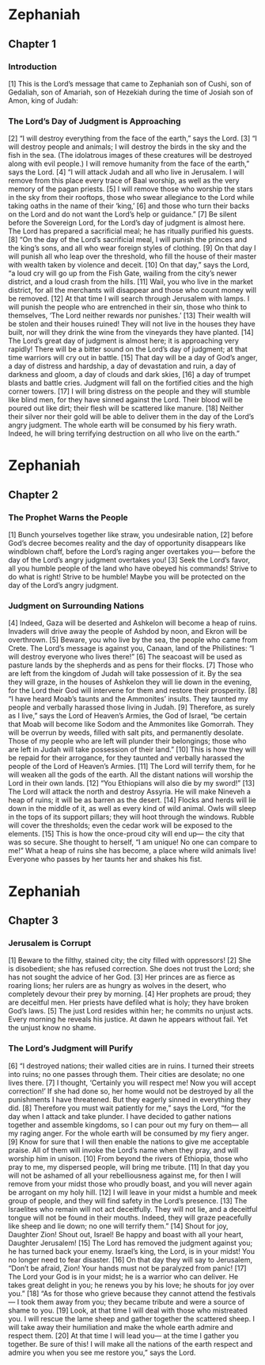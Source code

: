 # Zephaniah

## Chapter 1 <!-- scripture:1 -->


### Introduction

[1] This is the Lord’s message that came to Zephaniah son of Cushi, son of Gedaliah, son of Amariah, son of Hezekiah during the time of Josiah son of Amon, king of Judah:

### The Lord’s Day of Judgment is Approaching

[2] “I will destroy everything from the face of the earth,” says the Lord.
[3] “I will destroy people and animals;
I will destroy the birds in the sky
and the fish in the sea.
(The idolatrous images of these creatures will be destroyed along with evil people.)
I will remove humanity from the face of the earth,” says the Lord.
[4] “I will attack Judah
and all who live in Jerusalem.
I will remove from this place every trace of Baal worship,
as well as the very memory of the pagan priests.
[5] I will remove those who worship the stars in the sky from their rooftops,
those who swear allegiance to the Lord while taking oaths in the name of their ‘king,’
[6] and those who turn their backs on the Lord
and do not want the Lord’s help or guidance.”
[7] Be silent before the Sovereign Lord,
for the Lord’s day of judgment is almost here.
The Lord has prepared a sacrificial meal;
he has ritually purified his guests.
[8] “On the day of the Lord’s sacrificial meal,
I will punish the princes and the king’s sons,
and all who wear foreign styles of clothing.
[9] On that day I will punish all who leap over the threshold,
who fill the house of their master with wealth taken by violence and deceit.
[10] On that day,” says the Lord,
“a loud cry will go up from the Fish Gate,
wailing from the city’s newer district,
and a loud crash from the hills.
[11] Wail, you who live in the market district,
for all the merchants will disappear
and those who count money will be removed.
[12] At that time I will search through Jerusalem with lamps.
I will punish the people who are entrenched in their sin,
those who think to themselves,
‘The Lord neither rewards nor punishes.’
[13] Their wealth will be stolen
and their houses ruined!
They will not live in the houses they have built,
nor will they drink the wine from the vineyards they have planted.
[14] The Lord’s great day of judgment is almost here;
it is approaching very rapidly!
There will be a bitter sound on the Lord’s day of judgment;
at that time warriors will cry out in battle.
[15] That day will be a day of God’s anger,
a day of distress and hardship,
a day of devastation and ruin,
a day of darkness and gloom,
a day of clouds and dark skies,
[16] a day of trumpet blasts and battle cries.
Judgment will fall on the fortified cities and the high corner towers.
[17] I will bring distress on the people
and they will stumble like blind men,
for they have sinned against the Lord.
Their blood will be poured out like dirt;
their flesh will be scattered like manure.
[18] Neither their silver nor their gold will be able to deliver them
in the day of the Lord’s angry judgment.
The whole earth will be consumed by his fiery wrath.
Indeed, he will bring terrifying destruction on all who live on the earth.”
# Zephaniah

## Chapter 2 <!-- scripture:2 -->


### The Prophet Warns the People

[1] Bunch yourselves together like straw, you undesirable nation,
[2] before God’s decree becomes reality and the day of opportunity disappears like windblown chaff,
before the Lord’s raging anger overtakes you—
before the day of the Lord’s angry judgment overtakes you!
[3] Seek the Lord’s favor, all you humble people of the land who have obeyed his commands!
Strive to do what is right! Strive to be humble!
Maybe you will be protected on the day of the Lord’s angry judgment.

### Judgment on Surrounding Nations

[4] Indeed, Gaza will be deserted
and Ashkelon will become a heap of ruins.
Invaders will drive away the people of Ashdod by noon,
and Ekron will be overthrown.
[5] Beware, you who live by the sea, the people who came from Crete.
The Lord’s message is against you, Canaan, land of the Philistines:
“I will destroy everyone who lives there!”
[6] The seacoast will be used as pasture lands by the shepherds
and as pens for their flocks.
[7] Those who are left from the kingdom of Judah will take possession of it.
By the sea they will graze,
in the houses of Ashkelon they will lie down in the evening,
for the Lord their God will intervene for them and restore their prosperity.
[8] “I have heard Moab’s taunts
and the Ammonites’ insults.
They taunted my people
and verbally harassed those living in Judah.
[9] Therefore, as surely as I live,” says the Lord of Heaven’s Armies, the God of Israel,
“be certain that Moab will become like Sodom
and the Ammonites like Gomorrah.
They will be overrun by weeds,
filled with salt pits,
and permanently desolate.
Those of my people who are left will plunder their belongings;
those who are left in Judah will take possession of their land.”
[10] This is how they will be repaid for their arrogance,
for they taunted and verbally harassed the people of the Lord of Heaven’s Armies.
[11] The Lord will terrify them,
for he will weaken all the gods of the earth.
All the distant nations will worship the Lord in their own lands.
[12] “You Ethiopians will also die by my sword!”
[13] The Lord will attack the north
and destroy Assyria.
He will make Nineveh a heap of ruins;
it will be as barren as the desert.
[14] Flocks and herds will lie down in the middle of it,
as well as every kind of wild animal.
Owls will sleep in the tops of its support pillars;
they will hoot through the windows.
Rubble will cover the thresholds;
even the cedar work will be exposed to the elements.
[15] This is how the once-proud city will end up—
the city that was so secure.
She thought to herself, “I am unique! No one can compare to me!”
What a heap of ruins she has become, a place where wild animals live!
Everyone who passes by her taunts her and shakes his fist.
# Zephaniah

## Chapter 3 <!-- scripture:3 -->


### Jerusalem is Corrupt

[1] Beware to the filthy, stained city;
the city filled with oppressors!
[2] She is disobedient;
she has refused correction.
She does not trust the Lord;
she has not sought the advice of her God.
[3] Her princes are as fierce as roaring lions;
her rulers are as hungry as wolves in the desert,
who completely devour their prey by morning.
[4] Her prophets are proud;
they are deceitful men.
Her priests have defiled what is holy;
they have broken God’s laws.
[5] The just Lord resides within her;
he commits no unjust acts.
Every morning he reveals his justice.
At dawn he appears without fail.
Yet the unjust know no shame.

### The Lord’s Judgment will Purify

[6] “I destroyed nations;
their walled cities are in ruins.
I turned their streets into ruins;
no one passes through them.
Their cities are desolate;
no one lives there.
[7] I thought, ‘Certainly you will respect me!
Now you will accept correction!’
If she had done so, her home would not be destroyed
by all the punishments I have threatened.
But they eagerly sinned
in everything they did.
[8] Therefore you must wait patiently for me,” says the Lord,
“for the day when I attack and take plunder.
I have decided to gather nations together
and assemble kingdoms,
so I can pour out my fury on them—
all my raging anger.
For the whole earth will be consumed
by my fiery anger.
[9] Know for sure that I will then enable
the nations to give me acceptable praise.
All of them will invoke the Lord’s name when they pray,
and will worship him in unison.
[10] From beyond the rivers of Ethiopia,
those who pray to me, my dispersed people,
will bring me tribute.
[11] In that day you will not be ashamed of all your rebelliousness against me,
for then I will remove from your midst those who proudly boast,
and you will never again be arrogant on my holy hill.
[12] I will leave in your midst a humble and meek group of people,
and they will find safety in the Lord’s presence.
[13] The Israelites who remain will not act deceitfully.
They will not lie,
and a deceitful tongue will not be found in their mouths.
Indeed, they will graze peacefully like sheep and lie down;
no one will terrify them.”
[14] Shout for joy, Daughter Zion!
Shout out, Israel!
Be happy and boast with all your heart, Daughter Jerusalem!
[15] The Lord has removed the judgment against you;
he has turned back your enemy.
Israel’s king, the Lord, is in your midst!
You no longer need to fear disaster.
[16] On that day they will say to Jerusalem,
“Don’t be afraid, Zion!
Your hands must not be paralyzed from panic!
[17] The Lord your God is in your midst;
he is a warrior who can deliver.
He takes great delight in you;
he renews you by his love;
he shouts for joy over you.”
[18] “As for those who grieve because they cannot attend the festivals—
I took them away from you;
they became tribute and were a source of shame to you.
[19] Look, at that time I will deal with those who mistreated you.
I will rescue the lame sheep
and gather together the scattered sheep.
I will take away their humiliation
and make the whole earth admire and respect them.
[20] At that time I will lead you—
at the time I gather you together.
Be sure of this! I will make all the nations of the earth respect and admire you
when you see me restore you,” says the Lord.

